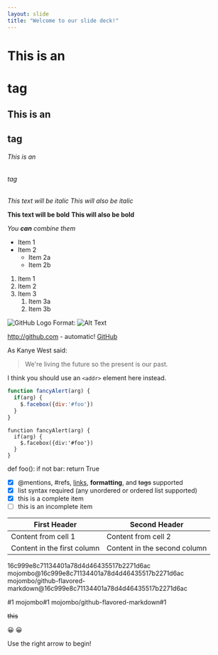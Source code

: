 ```yaml
---
layout: slide
title: "Welcome to our slide deck!"
---
```

# This is an <h1> tag
## This is an <h2> tag
###### This is an <h6> tag
    
*This text will be italic*
_This will also be italic_

**This text will be bold**
__This will also be bold__

_You **can** combine them_

* Item 1
* Item 2
  * Item 2a
  * Item 2b

    
1. Item 1
1. Item 2
1. Item 3
   1. Item 3a
   1. Item 3b

![GitHub Logo](/images/logo.png)
Format: ![Alt Text](url)
    

http://github.com - automatic!
[GitHub](http://github.com)
    
As Kanye West said:

> We're living the future so
> the present is our past.
    
I think you should use an
`<addr>` element here instead.
    
```javascript
function fancyAlert(arg) {
  if(arg) {
    $.facebox({div:'#foo'})
  }
}
```
    function fancyAlert(arg) {
      if(arg) {
        $.facebox({div:'#foo'})
      }
    }

def foo():
    if not bar:
        return True

- [x] @mentions, #refs, [links](), **formatting**, and <del>tags</del> supported
- [x] list syntax required (any unordered or ordered list supported)
- [x] this is a complete item
- [ ] this is an incomplete item
    
First Header | Second Header
------------ | -------------
Content from cell 1 | Content from cell 2
Content in the first column | Content in the second column
    
16c999e8c71134401a78d4d46435517b2271d6ac
mojombo@16c999e8c71134401a78d4d46435517b2271d6ac
mojombo/github-flavored-markdown@16c999e8c71134401a78d4d46435517b2271d6ac
    
#1
mojombo#1
mojombo/github-flavored-markdown#1

~~this~~

😀	:grinning:
    
    
    
    
    
Use the right arrow to begin!

